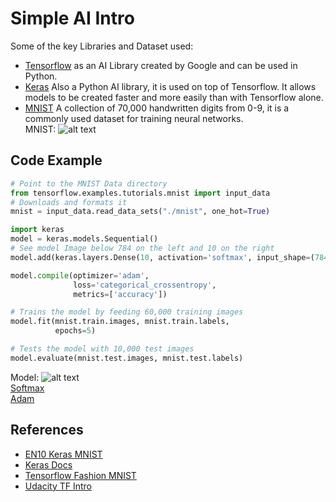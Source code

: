 # Simple AI Intro

Some of the key Libraries and Dataset used:     
* [Tensorflow](https://en.wikipedia.org/wiki/TensorFlow) as an AI Library created by Google and can be used in Python.    
* [Keras](https://en.wikipedia.org/wiki/Keras) Also a Python AI library, it is used on top of Tensorflow. It allows models to be created faster and more easily than with Tensorflow alone.   
* [MNIST](https://en.wikipedia.org/wiki/MNIST_database) A collection of 70,000 handwritten digits from 0-9, it is a commonly used dataset for training neural networks.   
MNIST: ![alt text](https://upload.wikimedia.org/wikipedia/commons/2/27/MnistExamples.png "MNIST")    

## Code Example
```python
# Point to the MNIST Data directory
from tensorflow.examples.tutorials.mnist import input_data
# Downloads and formats it
mnist = input_data.read_data_sets("./mnist", one_hot=True)

import keras
model = keras.models.Sequential()
# See model Image below 784 on the left and 10 on the right
model.add(keras.layers.Dense(10, activation='softmax', input_shape=(784,)))

model.compile(optimizer='adam', 
              loss='categorical_crossentropy',
              metrics=['accuracy'])

# Trains the model by feeding 60,000 training images
model.fit(mnist.train.images, mnist.train.labels,
          epochs=5)

# Tests the model with 10,000 test images
model.evaluate(mnist.test.images, mnist.test.labels)
```
Model: ![alt text](https://ml4a.github.io/images/figures/mnist_1layer.png "Model")  
[Softmax](https://en.wikipedia.org/wiki/Softmax_function)   
[Adam](https://en.wikipedia.org/wiki/Stochastic_gradient_descent#Adam)  

## References

* [EN10 Keras MNIST](https://github.com/EN10/KerasMNIST)
* [Keras Docs](https://keras.io/getting-started/sequential-model-guide)
* [Tensorflow Fashion MNIST](https://www.tensorflow.org/tutorials/keras/basic_classification)
* [Udacity TF Intro](https://eu.udacity.com/course/intro-to-tensorflow-for-deep-learning--ud187)
